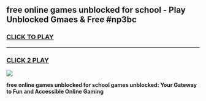 
## free online games unblocked for school - Play Unblocked Gmaes & Free #np3bc
<h3>
<a href="https://news.freeplayer.one?title=free_online_games_unblocked_for_school&ref=03M">CLICK TO PLAY</a></h3>
<hr>

<h3>
<a href="https://news.freeplayer.one?title=free_online_games_unblocked_for_school&ref=03M">CLICK 2 PLAY</a>
  
</h3>

<a href="https://news.freeplayer.one?title=free_online_games_unblocked_for_school&ref=03M"><img src="https://clearcache.store/games.png"></a>


**free online games unblocked for school games unblocked: Your Gateway to Fun and Accessible Online Gaming**
